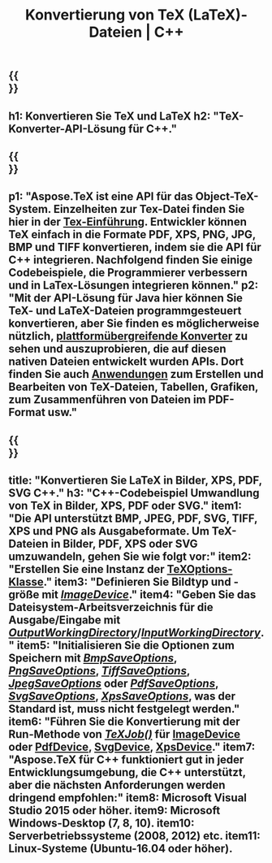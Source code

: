 ﻿---
translation: true
template: /_templates/_conversion-cpp.md
title: Konvertierung von TeX (LaTeX)-Dateien | C++
url: /cpp/conversion/
keywords: Tex-Konverter cpp api, Tex-Konverter c++ api
description: TeX(LaTeX)-Konvertierung C++ API-Lösung. Konvertieren Sie LaTeX-Dateien mit wenigen Zeilen C++-Code in PDF, XPS und Bilder, einschließlich PNG, JPEG, TIFF, BMP.
family: tex
platformtag: cpp
feature: conversion
---

{{<section banner>}}
---
h1: Konvertieren Sie TeX und LaTeX
h2: "TeX-Konverter-API-Lösung für C++."
---

{{<section overview>}}
---
p1: "Aspose.TeX ist eine API für das Object-TeX-System. Einzelheiten zur Tex-Datei finden Sie hier in der [Tex-Einführung](https://docs.aspose.com/tex/cpp/what-is-tex/). Entwickler können TeX einfach in die Formate PDF, XPS, PNG, JPG, BMP und TIFF konvertieren, indem sie die API für C++ integrieren. Nachfolgend finden Sie einige Codebeispiele, die Programmierer verbessern und in LaTex-Lösungen integrieren können."
p2: "Mit der API-Lösung für Java hier können Sie TeX- und LaTeX-Dateien programmgesteuert konvertieren, aber Sie finden es möglicherweise nützlich, [plattformübergreifende Konverter](https://products.aspose.app/tex/conversion) zu sehen und auszuprobieren, die auf diesen nativen Dateien entwickelt wurden APIs. Dort finden Sie auch [Anwendungen](https://products.aspose.app/tex/applications) zum Erstellen und Bearbeiten von TeX-Dateien, Tabellen, Grafiken, zum Zusammenführen von Dateien im PDF-Format usw."
---

{{<section feature1>}}
---
title: "Konvertieren Sie LaTeX in Bilder, XPS, PDF, SVG C++."
h3: "C++-Codebeispiel Umwandlung von TeX in Bilder, XPS, PDF oder SVG."
item1: "Die API unterstützt BMP, JPEG, PDF, SVG, TIFF, XPS und PNG als Ausgabeformate. Um TeX-Dateien in Bilder, PDF, XPS oder SVG umzuwandeln, gehen Sie wie folgt vor:"
item2: "Erstellen Sie eine Instanz der [TeXOptions-Klasse](https://reference.aspose.com/tex/cpp/class/aspose.te_x.te_x_options)."
item3: "Definieren Sie Bildtyp und -größe mit [*ImageDevice*](https://reference.aspose.com/tex/cpp/class/aspose.te_x.presentation.image.image_device)."
item4: "Geben Sie das Dateisystem-Arbeitsverzeichnis für die Ausgabe/Eingabe mit [*OutputWorkingDirectory*](https://reference.aspose.com/tex/cpp/class/aspose.te_x.te_x_options#aa4f4ea6dab7db5ba1b40800495f16f63)/[*InputWorkingDirectory*](https://reference.aspose.com/tex/cpp/class/aspose.te_x.te_x_options#aa4f4ea6dab7db5ba1b40800495f16f63)."
item5: "Initialisieren Sie die Optionen zum Speichern mit [*BmpSaveOptions*](https://reference.aspose.com/tex/cpp/class/aspose.te_x.presentation.image.bmp_save_options), [*PngSaveOptions*](https://reference.aspose.com/tex/cpp/class/aspose.te_x.presentation.image.png_save_options), [*TiffSaveOptions*](https://reference.aspose.com/tex/cpp/class/aspose.te_x.presentation.image.tiff_save_options), [*JpegSaveOptions*](https://reference.aspose.com/tex/cpp/class/aspose.te_x.presentation.image.jpeg_save_options) oder [*PdfSaveOptions*](https://reference.aspose.com/tex/cpp/class/aspose.te_x.presentation.pdf.pdf_save_options), [*SvgSaveOptions*](https://reference.aspose.com/tex/cpp/class/aspose.te_x.presentation.svg.svg_save_options), [*XpsSaveOptions*](https://reference.aspose.com/tex/cpp/class/aspose.te_x.presentation.xps.xps_save_options), was der Standard ist, muss nicht festgelegt werden."
item6: "Führen Sie die Konvertierung mit der Run-Methode von [*TeXJob()*](https://reference.aspose.com/tex/cpp/class/aspose.te_x.te_x_job) für [ImageDevice](https://reference.aspose.com/tex/cpp/class/aspose.te_x.presentation.image.image_device) oder [PdfDevice](https://reference.aspose.com/tex/cpp/class/aspose.te_x.presentation.pdf.pdf_device), [ SvgDevice](https://reference.aspose.com/tex/cpp/class/aspose.te_x.presentation.svg.svg_device), [XpsDevice](https://reference.aspose.com/tex/cpp/class/aspose.te_x.presentation.xps.xps_device)."
item7: "Aspose.TeX für C++ funktioniert gut in jeder Entwicklungsumgebung, die C++ unterstützt, aber die nächsten Anforderungen werden dringend empfohlen:"
item8: Microsoft Visual Studio 2015 oder höher.
item9: Microsoft Windows-Desktop (7, 8, 10).
item10: Serverbetriebssysteme (2008, 2012) etc.
item11: Linux-Systeme (Ubuntu-16.04 oder höher).
---


